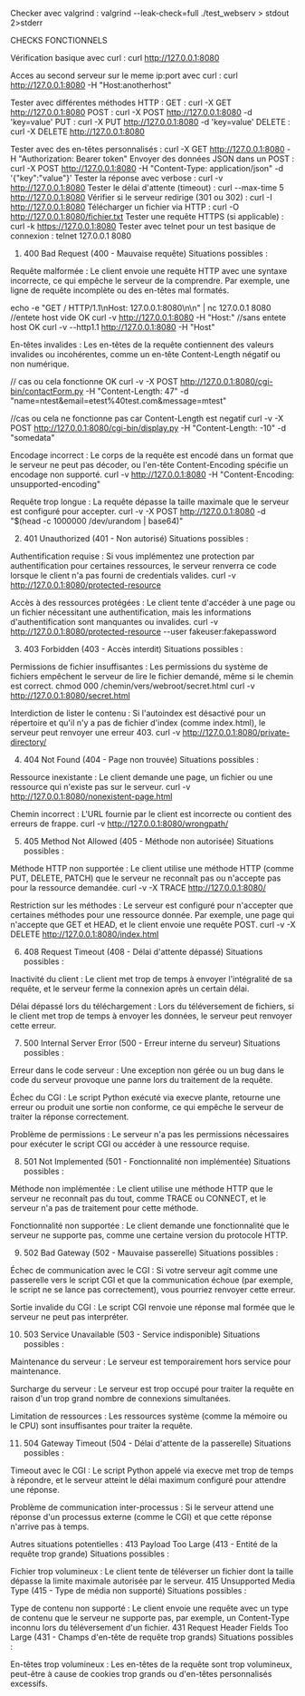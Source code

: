 Checker avec valgrind : 
valgrind --leak-check=full ./test_webserv > stdout 2>stderr


CHECKS FONCTIONNELS 

Vérification basique avec curl :
curl http://127.0.0.1:8080

Acces au second serveur sur le meme ip:port avec curl :
curl http://127.0.0.1:8080 -H "Host:anotherhost"

Tester avec différentes méthodes HTTP :
GET :
curl -X GET http://127.0.0.1:8080
POST :
curl -X POST http://127.0.0.1:8080 -d 'key=value'
PUT :
curl -X PUT http://127.0.0.1:8080 -d 'key=value'
DELETE :
curl -X DELETE http://127.0.0.1:8080

Tester avec des en-têtes personnalisés :
curl -X GET http://127.0.0.1:8080 -H "Authorization: Bearer token"
Envoyer des données JSON dans un POST :
curl -X POST http://127.0.0.1:8080 -H "Content-Type: application/json" -d '{"key":"value"}'
Tester la réponse avec verbose :
curl -v http://127.0.0.1:8080
Tester le délai d'attente (timeout) :
curl --max-time 5 http://127.0.0.1:8080
Vérifier si le serveur redirige (301 ou 302) :
curl -I http://127.0.0.1:8080
Télécharger un fichier via HTTP :
curl -O http://127.0.0.1:8080/fichier.txt
Tester une requête HTTPS (si applicable) :
curl -k https://127.0.0.1:8080
Tester avec telnet pour un test basique de connexion :
telnet 127.0.0.1 8080







1. 400 Bad Request (400 - Mauvaise requête)
Situations possibles :

Requête malformée : Le client envoie une requête HTTP avec une syntaxe incorrecte, ce qui empêche le serveur de la comprendre. Par exemple, une ligne de requête incomplète ou des en-têtes mal formatés.

echo -e "GET / HTTP/1.1\nHost: 127.0.0.1:8080\n\n" | nc 127.0.0.1 8080
//entete host vide OK
curl -v http://127.0.0.1:8080 -H "Host:"
//sans entete host OK
curl -v --http1.1 http://127.0.0.1:8080 -H "Host"


En-têtes invalides : Les en-têtes de la requête contiennent des valeurs invalides ou incohérentes, comme un en-tête Content-Length négatif ou non numérique.

// cas ou cela fonctionne OK
curl -v -X POST http://127.0.0.1:8080/cgi-bin/contactForm.py -H "Content-Length: 47" -d "name=ntest&email=etest%40test.com&message=mtest"

//cas ou cela ne fonctionne pas car Content-Length est negatif
curl -v -X POST http://127.0.0.1:8080/cgi-bin/display.py -H "Content-Length: -10" -d "somedata"

Encodage incorrect : Le corps de la requête est encodé dans un format que le serveur ne peut pas décoder, ou l'en-tête Content-Encoding spécifie un encodage non supporté.
curl -v http://127.0.0.1:8080 -H "Content-Encoding: unsupported-encoding"

Requête trop longue : La requête dépasse la taille maximale que le serveur est configuré pour accepter.
curl -v -X POST http://127.0.0.1:8080 -d "$(head -c 1000000 /dev/urandom | base64)"

2. 401 Unauthorized (401 - Non autorisé)
Situations possibles :

Authentification requise : Si vous implémentez une protection par authentification pour certaines ressources, le serveur renverra ce code lorsque le client n'a pas fourni de credentials valides.
curl -v http://127.0.0.1:8080/protected-resource

Accès à des ressources protégées : Le client tente d'accéder à une page ou un fichier nécessitant une authentification, mais les informations d'authentification sont manquantes ou invalides.
curl -v http://127.0.0.1:8080/protected-resource --user fakeuser:fakepassword

3. 403 Forbidden (403 - Accès interdit)
Situations possibles :

Permissions de fichier insuffisantes : Les permissions du système de fichiers empêchent le serveur de lire le fichier demandé, même si le chemin est correct.
chmod 000 /chemin/vers/webroot/secret.html
curl -v http://127.0.0.1:8080/secret.html

Interdiction de lister le contenu : Si l'autoindex est désactivé pour un répertoire et qu'il n'y a pas de fichier d'index (comme index.html), le serveur peut renvoyer une erreur 403.
curl -v http://127.0.0.1:8080/private-directory/

4. 404 Not Found (404 - Page non trouvée)
Situations possibles :

Ressource inexistante : Le client demande une page, un fichier ou une ressource qui n'existe pas sur le serveur.
curl -v http://127.0.0.1:8080/nonexistent-page.html

Chemin incorrect : L'URL fournie par le client est incorrecte ou contient des erreurs de frappe.
curl -v http://127.0.0.1:8080/wrongpath/

5. 405 Method Not Allowed (405 - Méthode non autorisée)
Situations possibles :

Méthode HTTP non supportée : Le client utilise une méthode HTTP (comme PUT, DELETE, PATCH) que le serveur ne reconnaît pas ou n'accepte pas pour la ressource demandée.
curl -v -X TRACE http://127.0.0.1:8080/

Restriction sur les méthodes : Le serveur est configuré pour n'accepter que certaines méthodes pour une ressource donnée. Par exemple, une page qui n'accepte que GET et HEAD, et le client envoie une requête POST.
curl -v -X DELETE http://127.0.0.1:8080/index.html

6. 408 Request Timeout (408 - Délai d'attente dépassé)
Situations possibles :

Inactivité du client : Le client met trop de temps à envoyer l'intégralité de sa requête, et le serveur ferme la connexion après un certain délai.

Délai dépassé lors du téléchargement : Lors du téléversement de fichiers, si le client met trop de temps à envoyer les données, le serveur peut renvoyer cette erreur.

7. 500 Internal Server Error (500 - Erreur interne du serveur)
Situations possibles :

Erreur dans le code serveur : Une exception non gérée ou un bug dans le code du serveur provoque une panne lors du traitement de la requête.

Échec du CGI : Le script Python exécuté via execve plante, retourne une erreur ou produit une sortie non conforme, ce qui empêche le serveur de traiter la réponse correctement.

Problème de permissions : Le serveur n'a pas les permissions nécessaires pour exécuter le script CGI ou accéder à une ressource requise.

8. 501 Not Implemented (501 - Fonctionnalité non implémentée)
Situations possibles :

Méthode non implémentée : Le client utilise une méthode HTTP que le serveur ne reconnaît pas du tout, comme TRACE ou CONNECT, et le serveur n'a pas de traitement pour cette méthode.

Fonctionnalité non supportée : Le client demande une fonctionnalité que le serveur ne supporte pas, comme une certaine version du protocole HTTP.

9. 502 Bad Gateway (502 - Mauvaise passerelle)
Situations possibles :

Échec de communication avec le CGI : Si votre serveur agit comme une passerelle vers le script CGI et que la communication échoue (par exemple, le script ne se lance pas correctement), vous pourriez renvoyer cette erreur.

Sortie invalide du CGI : Le script CGI renvoie une réponse mal formée que le serveur ne peut pas interpréter.

10. 503 Service Unavailable (503 - Service indisponible)
Situations possibles :

Maintenance du serveur : Le serveur est temporairement hors service pour maintenance.

Surcharge du serveur : Le serveur est trop occupé pour traiter la requête en raison d'un trop grand nombre de connexions simultanées.

Limitation de ressources : Les ressources système (comme la mémoire ou le CPU) sont insuffisantes pour traiter la requête.

11. 504 Gateway Timeout (504 - Délai d'attente de la passerelle)
Situations possibles :

Timeout avec le CGI : Le script Python appelé via execve met trop de temps à répondre, et le serveur atteint le délai maximum configuré pour attendre une réponse.

Problème de communication inter-processus : Si le serveur attend une réponse d'un processus externe (comme le CGI) et que cette réponse n'arrive pas à temps.

Autres situations potentielles :
413 Payload Too Large (413 - Entité de la requête trop grande)
Situations possibles :

Fichier trop volumineux : Le client tente de téléverser un fichier dont la taille dépasse la limite maximale autorisée par le serveur.
415 Unsupported Media Type (415 - Type de média non supporté)
Situations possibles :

Type de contenu non supporté : Le client envoie une requête avec un type de contenu que le serveur ne supporte pas, par exemple, un Content-Type inconnu lors du téléversement d'un fichier.
431 Request Header Fields Too Large (431 - Champs d'en-tête de requête trop grands)
Situations possibles :

En-têtes trop volumineux : Les en-têtes de la requête sont trop volumineux, peut-être à cause de cookies trop grands ou d'en-têtes personnalisés excessifs.
